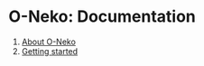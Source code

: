 # O-Neko: Documentation

1. [About O-Neko](./chapters/ABOUT_ONEKO.md)
2. [Getting started](./chapters/GETTING_STARTED.md)

